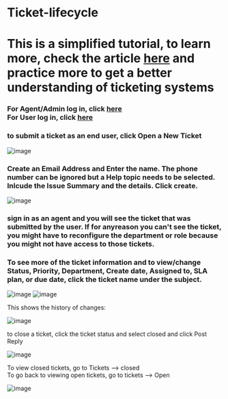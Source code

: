 # Ticket-lifecycle
<h1>This is a simplified tutorial, to learn more, check the article <a href="https://docs.osticket.com/en/latest/index.html">here<a/> and practice more to get a better understanding of ticketing systems</h1>

<h3>For Agent/Admin log in, click <a href="http://localhost/osTicket/scp/login.php">here</a> <br/>
For User log in, click <a href="http://localhost/osTicket/">here</a></h3>


<h3>to submit a ticket as an end user, click Open a New Ticket</h3>

![image](https://github.com/David123890dd/ticket-lifecycle/assets/138183500/44d35cc8-9a63-4f17-8a9c-72434b6e7f09)

<h3>Create an Email Address and Enter the name. The phone number can be ignored but a Help topic needs to be selected. Inlcude the Issue Summary and the details. Click create.</h3>

![image](https://github.com/David123890dd/ticket-lifecycle/assets/138183500/fdae728b-f3e3-4f21-9a55-16fd1ff48524)

<h3>sign in as an agent and you will see the ticket that was submitted by the user. If for anyreason you can't see the ticket, you might have to reconfigure the department or role because you might not have access to those tickets.</h3>

<h3>To see more of the ticket information and to view/change Status, Priority, Department, Create date, Assigned to, SLA plan, or due date, click the ticket name under the subject.</h3>

![image](https://github.com/David123890dd/ticket-lifecycle/assets/138183500/aedfcd6c-93e9-4125-9cea-427a8a215567)
![image](https://github.com/David123890dd/ticket-lifecycle/assets/138183500/6787b3af-8335-4d10-8769-411f3770e308)

This shows the history of changes:

![image](https://github.com/David123890dd/ticket-lifecycle/assets/138183500/8b862f0e-8b2f-4b8d-a569-8562c9bd1dbf)

to close a ticket, click the ticket status and select closed and click Post Reply

![image](https://github.com/David123890dd/ticket-lifecycle/assets/138183500/42c46ddf-9c09-4e4b-9651-535f44c6a2eb)

To view closed tickets, go to Tickets --> closed <br/>
To go back to viewing open tickets, go to tickets --> Open

![image](https://github.com/David123890dd/ticket-lifecycle/assets/138183500/1f4534ef-bfaa-474b-818f-1170fe2b0f1d)

